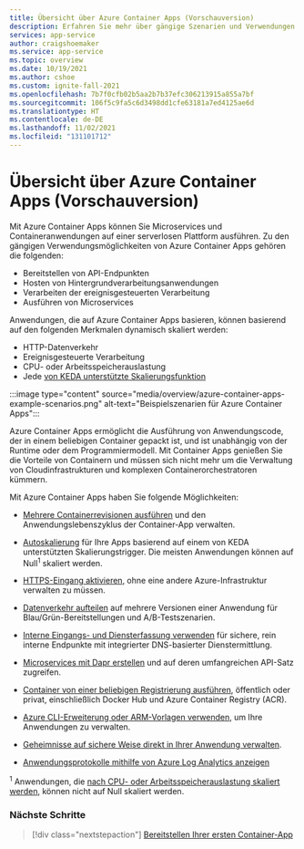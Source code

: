 ```yaml
---
title: Übersicht über Azure Container Apps (Vorschauversion)
description: Erfahren Sie mehr über gängige Szenarien und Verwendungen von Azure Container Apps.
services: app-service
author: craigshoemaker
ms.service: app-service
ms.topic: overview
ms.date: 10/19/2021
ms.author: cshoe
ms.custom: ignite-fall-2021
ms.openlocfilehash: 7b7f0cfb02b5aa2b7b37efc306213915a855a7bf
ms.sourcegitcommit: 106f5c9fa5c6d3498dd1cfe63181a7ed4125ae6d
ms.translationtype: HT
ms.contentlocale: de-DE
ms.lasthandoff: 11/02/2021
ms.locfileid: "131101712"
---
```

# <a name="azure-container-apps-preview-overview"></a>Übersicht über Azure Container Apps (Vorschauversion)

Mit Azure Container Apps können Sie Microservices und Containeranwendungen auf einer serverlosen Plattform ausführen. Zu den gängigen Verwendungsmöglichkeiten von Azure Container Apps gehören die folgenden:

- Bereitstellen von API-Endpunkten
- Hosten von Hintergrundverarbeitungsanwendungen
- Verarbeiten der ereignisgesteuerten Verarbeitung
- Ausführen von Microservices

Anwendungen, die auf Azure Container Apps basieren, können basierend auf den folgenden Merkmalen dynamisch skaliert werden:

- HTTP-Datenverkehr
- Ereignisgesteuerte Verarbeitung
- CPU- oder Arbeitsspeicherauslastung
- Jede [von KEDA unterstützte Skalierungsfunktion](https://keda.sh/docs/scalers/)

:::image type="content" source="media/overview/azure-container-apps-example-scenarios.png" alt-text="Beispielszenarien für Azure Container Apps":::

Azure Container Apps ermöglicht die Ausführung von Anwendungscode, der in einem beliebigen Container gepackt ist, und ist unabhängig von der Runtime oder dem Programmiermodell. Mit Container Apps genießen Sie die Vorteile von Containern und müssen sich nicht mehr um die Verwaltung von Cloudinfrastrukturen und komplexen Containerorchestratoren kümmern.

Mit Azure Container Apps haben Sie folgende Möglichkeiten:

- [Mehrere Containerrevisionen ausführen](application-lifecycle-management.md) und den Anwendungslebenszyklus der Container-App verwalten.

- [Autoskalierung](scale-app.md) für Ihre Apps basierend auf einem von KEDA unterstützten Skalierungstrigger. Die meisten Anwendungen können auf Null<sup>1</sup> skaliert werden.

- [HTTPS-Eingang aktivieren](ingress.md), ohne eine andere Azure-Infrastruktur verwalten zu müssen.

- [Datenverkehr aufteilen](revisions.md) auf mehrere Versionen einer Anwendung für Blau/Grün-Bereitstellungen und A/B-Testszenarien.

- [Interne Eingangs- und Diensterfassung verwenden](connect-apps.md) für sichere, rein interne Endpunkte mit integrierter DNS-basierter Dienstermittlung.

- [Microservices mit Dapr erstellen](microservices.md) und auf deren umfangreichen API-Satz zugreifen.

- [Container von einer beliebigen Registrierung ausführen](containers.md), öffentlich oder privat, einschließlich Docker Hub und Azure Container Registry (ACR).

- [Azure CLI-Erweiterung oder ARM-Vorlagen verwenden](get-started.md), um Ihre Anwendungen zu verwalten.

- [Geheimnisse auf sichere Weise direkt in Ihrer Anwendung verwalten](secure-app.md).

- [Anwendungsprotokolle mithilfe von Azure Log Analytics anzeigen](monitor.md)

<sup>1</sup> Anwendungen, die [nach CPU- oder Arbeitsspeicherauslastung skaliert werden](scale-app.md), können nicht auf Null skaliert werden.

### <a name="next-steps"></a>Nächste Schritte

> [!div class="nextstepaction"]
> [Bereitstellen Ihrer ersten Container-App](get-started.md)
